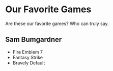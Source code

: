 # Our Favorite Games
Are these our favorite games? Who can truly say.

## Sam Bumgardner
 * Fire Emblem 7
 * Fantasy Strike
 * Bravely Default

